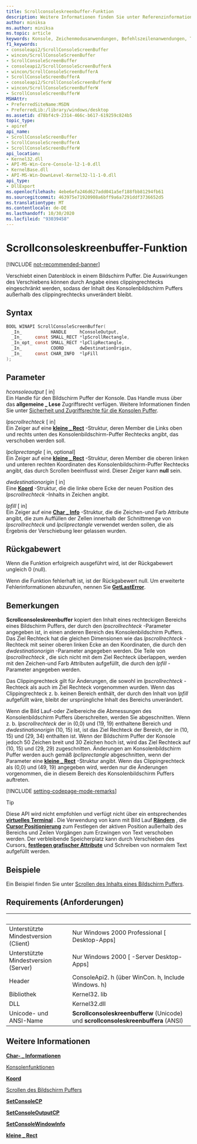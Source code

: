 ```yaml
---
title: Scrollconsoleskreenbuffer-Funktion
description: Weitere Informationen finden Sie unter Referenzinformationen zur scrollconsoleskreenbuffer-Funktion, die einen Datenblock in einem Bildschirm Puffer verschiebt.
author: miniksa
ms.author: miniksa
ms.topic: article
keywords: Konsole, Zeichenmodusanwendungen, Befehlszeilenanwendungen, Terminalanwendungen, Konsolen-API
f1_keywords:
- consoleapi2/ScrollConsoleScreenBuffer
- wincon/ScrollConsoleScreenBuffer
- ScrollConsoleScreenBuffer
- consoleapi2/ScrollConsoleScreenBufferA
- wincon/ScrollConsoleScreenBufferA
- ScrollConsoleScreenBufferA
- consoleapi2/ScrollConsoleScreenBufferW
- wincon/ScrollConsoleScreenBufferW
- ScrollConsoleScreenBufferW
MSHAttr:
- PreferredSiteName:MSDN
- PreferredLib:/library/windows/desktop
ms.assetid: d78bf4c9-2314-466c-b617-619259c824b5
topic_type:
- apiref
api_name:
- ScrollConsoleScreenBuffer
- ScrollConsoleScreenBufferA
- ScrollConsoleScreenBufferW
api_location:
- Kernel32.dll
- API-MS-Win-Core-Console-l2-1-0.dll
- KernelBase.dll
- API-MS-Win-DownLevel-Kernel32-l1-1-0.dll
api_type:
- DllExport
ms.openlocfilehash: 4ebe6efa246d627add041a5ef188fbb81294fb61
ms.sourcegitcommit: 463975e71920908a6bff9a6a7291ddf3736652d5
ms.translationtype: MT
ms.contentlocale: de-DE
ms.lasthandoff: 10/30/2020
ms.locfileid: "93039458"
---
```

# <a name="scrollconsolescreenbuffer-function"></a>Scrollconsoleskreenbuffer-Funktion

[!INCLUDE [not-recommended-banner](./includes/not-recommended-banner.md)]

Verschiebt einen Datenblock in einem Bildschirm Puffer. Die Auswirkungen des Verschiebens können durch Angabe eines clippingrechtecks eingeschränkt werden, sodass der Inhalt des Konsolenbildschirm Puffers außerhalb des clippingrechtecks unverändert bleibt.

## <a name="syntax"></a>Syntax

```C
BOOL WINAPI ScrollConsoleScreenBuffer(
  _In_           HANDLE     hConsoleOutput,
  _In_     const SMALL_RECT *lpScrollRectangle,
  _In_opt_ const SMALL_RECT *lpClipRectangle,
  _In_           COORD      dwDestinationOrigin,
  _In_     const CHAR_INFO  *lpFill
);
```

## <a name="parameters"></a>Parameter

*hconsoleoutput* \[ in\]  
Ein Handle für den Bildschirm Puffer der Konsole. Das Handle muss über das **allgemeine \_ Lese** Zugriffsrecht verfügen. Weitere Informationen finden Sie unter [Sicherheit und Zugriffsrechte für die Konsolen Puffer](console-buffer-security-and-access-rights.md).

*lpscrollrechteck* \[ in\]  
Ein Zeiger auf eine [**kleine \_ Rect**](small-rect-str.md) -Struktur, deren Member die Links oben und rechts unten des Konsolenbildschirm-Puffer Rechtecks angibt, das verschoben werden soll.

*lpcliprectangle* \[ in, optional\]  
Ein Zeiger auf eine [**kleine \_ Rect**](small-rect-str.md) -Struktur, deren Member die oberen linken und unteren rechten Koordinaten des Konsolenbildschirm-Puffer Rechtecks angibt, das durch Scrollen beeinflusst wird. Dieser Zeiger kann **null** sein.

*dwdestinationorigin* \[ in\]  
Eine [**Koord**](coord-str.md) -Struktur, die die linke obere Ecke der neuen Position des *lpscrollrechteck* -Inhalts in Zeichen angibt.

*lpfill* \[ in\]  
Ein Zeiger auf eine [**Char \_ Info**](char-info-str.md) -Struktur, die die Zeichen-und Farb Attribute angibt, die zum Auffüllen der Zellen innerhalb der Schnittmenge von *lpscrollrechteck* und *lpcliprectangle* verwendet werden sollen, die als Ergebnis der Verschiebung leer gelassen wurden.

## <a name="return-value"></a>Rückgabewert

Wenn die Funktion erfolgreich ausgeführt wird, ist der Rückgabewert ungleich 0 (null).

Wenn die Funktion fehlerhaft ist, ist der Rückgabewert null. Um erweiterte Fehlerinformationen abzurufen, nennen Sie [**GetLastError**](https://msdn.microsoft.com/library/windows/desktop/ms679360).

## <a name="remarks"></a>Bemerkungen

**Scrollconsoleskreenbuffer** kopiert den Inhalt eines rechteckigen Bereichs eines Bildschirm Puffers, der durch den *lpscrollrechteck* -Parameter angegeben ist, in einen anderen Bereich des Konsolenbildschirm Puffers. Das Ziel Rechteck hat die gleichen Dimensionen wie das *lpscrollrechteck* -Rechteck mit seiner oberen linken Ecke an den Koordinaten, die durch den *dwdestinationorigin* -Parameter angegeben werden. Die Teile von *lpscrollrechteck* , die sich nicht mit dem Ziel Rechteck überlappen, werden mit den Zeichen-und Farb Attributen aufgefüllt, die durch den *lpfill* -Parameter angegeben werden.

Das Clippingrechteck gilt für Änderungen, die sowohl im *lpscrollrechteck* -Rechteck als auch im Ziel Rechteck vorgenommen wurden. Wenn das Clippingrechteck z. b. keinen Bereich enthält, der durch den Inhalt von *lpfill* aufgefüllt wäre, bleibt der ursprüngliche Inhalt des Bereichs unverändert.

Wenn die Bild Lauf-oder Zielbereiche die Abmessungen des Konsolenbildschirm Puffers überschreiten, werden Sie abgeschnitten. Wenn z. b. *lpscrollrechteck* der in (0,0) und (19, 19) enthaltene Bereich und *dwdestinationorigin* (10, 15) ist, ist das Ziel Rechteck der Bereich, der in (10, 15) und (29, 34) enthalten ist. Wenn der Bildschirm Puffer der Konsole jedoch 50 Zeichen breit und 30 Zeichen hoch ist, wird das Ziel Rechteck auf (10, 15) und (29, 29) zugeschnitten. Änderungen am Konsolenbildschirm Puffer werden auch gemäß *lpcliprectangle* abgeschnitten, wenn der Parameter eine [**kleine \_ Rect**](small-rect-str.md) -Struktur angibt. Wenn das Clippingrechteck als (0,0) und (49, 19) angegeben wird, werden nur die Änderungen vorgenommen, die in diesem Bereich des Konsolenbildschirm Puffers auftreten.

[!INCLUDE [setting-codepage-mode-remarks](./includes/setting-codepage-mode-remarks.md)]

> [!TIP]
> Diese API wird nicht empfohlen und verfügt nicht über ein entsprechendes **[virtuelles Terminal](console-virtual-terminal-sequences.md)** . Die Verwendung von kann mit Bild Lauf **[Rändern](console-virtual-terminal-sequences.md#scrolling-margins)** , die **[Cursor Positionierung](console-virtual-terminal-sequences.md#cursor-positioning)** zum Festlegen der aktiven Position außerhalb des Bereichs und Zeilen Vorgängen zum Erzwingen von Text verschoben werden. Der verbleibende Speicherplatz kann durch Verschieben des Cursors, **[festlegen grafischer Attribute](console-virtual-terminal-sequences.md#text-formatting)** und Schreiben von normalem Text aufgefüllt werden.

## <a name="examples"></a>Beispiele

Ein Beispiel finden Sie unter [Scrollen des Inhalts eines Bildschirm Puffers](scrolling-a-screen-buffer-s-contents.md).

## <a name="requirements"></a>Requirements (Anforderungen)

| &nbsp; | &nbsp; |
|-|-|
| Unterstützte Mindestversion (Client) | Nur Windows 2000 Professional \[ Desktop-Apps\] |
| Unterstützte Mindestversion (Server) | Nur Windows 2000 \[ -Server Desktop-Apps\] |
| Header | ConsoleApi2. h (über WinCon. h, Include Windows. h) |
| Bibliothek | Kernel32. lib |
| DLL | Kernel32.dll |
| Unicode- und ANSI-Name | **Scrollconsoleskreenbufferw** (Unicode) und **scrollconsoleskreenbuffera** (ANSI) |

## <a name="see-also"></a>Weitere Informationen

[**Char- \_ Informationen**](char-info-str.md)

[Konsolenfunktionen](console-functions.md)

[**Koord**](coord-str.md)

[Scrollen des Bildschirm Puffers](scrolling-the-screen-buffer.md)

[**SetConsoleCP**](setconsolecp.md)

[**SetConsoleOutputCP**](setconsoleoutputcp.md)

[**SetConsoleWindowInfo**](setconsolewindowinfo.md)

[**kleine \_ Rect**](small-rect-str.md)
